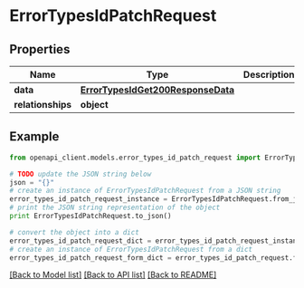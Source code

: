 # ErrorTypesIdPatchRequest


## Properties
Name | Type | Description | Notes
------------ | ------------- | ------------- | -------------
**data** | [**ErrorTypesIdGet200ResponseData**](ErrorTypesIdGet200ResponseData.md) |  | [optional] 
**relationships** | **object** |  | [optional] 

## Example

```python
from openapi_client.models.error_types_id_patch_request import ErrorTypesIdPatchRequest

# TODO update the JSON string below
json = "{}"
# create an instance of ErrorTypesIdPatchRequest from a JSON string
error_types_id_patch_request_instance = ErrorTypesIdPatchRequest.from_json(json)
# print the JSON string representation of the object
print ErrorTypesIdPatchRequest.to_json()

# convert the object into a dict
error_types_id_patch_request_dict = error_types_id_patch_request_instance.to_dict()
# create an instance of ErrorTypesIdPatchRequest from a dict
error_types_id_patch_request_form_dict = error_types_id_patch_request.from_dict(error_types_id_patch_request_dict)
```
[[Back to Model list]](../README.md#documentation-for-models) [[Back to API list]](../README.md#documentation-for-api-endpoints) [[Back to README]](../README.md)


